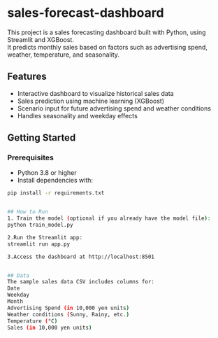 # sales-forecast-dashboard

This project is a sales forecasting dashboard built with Python, using Streamlit and XGBoost.  
It predicts monthly sales based on factors such as advertising spend, weather, temperature, and seasonality.

## Features

- Interactive dashboard to visualize historical sales data
- Sales prediction using machine learning (XGBoost)
- Scenario input for future advertising spend and weather conditions
- Handles seasonality and weekday effects

## Getting Started

### Prerequisites

- Python 3.8 or higher
- Install dependencies with:

```bash
pip install -r requirements.txt


## How to Run
1. Train the model (optional if you already have the model file):
python train_model.py

2.Run the Streamlit app:
streamlit run app.py

3.Access the dashboard at http://localhost:8501


## Data
The sample sales data CSV includes columns for:
Date
Weekday
Month
Advertising Spend (in 10,000 yen units)
Weather conditions (Sunny, Rainy, etc.)
Temperature (°C)
Sales (in 10,000 yen units)

